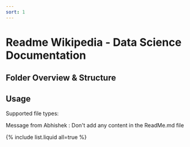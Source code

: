 ```yaml
---
sort: 1
---
```


# Readme Wikipedia - Data Science Documentation

## Folder Overview & Structure

## Usage 
Supported file types:


Message from Abhishek : Don't add any content in the ReadMe.md file


{% include list.liquid all=true %}

